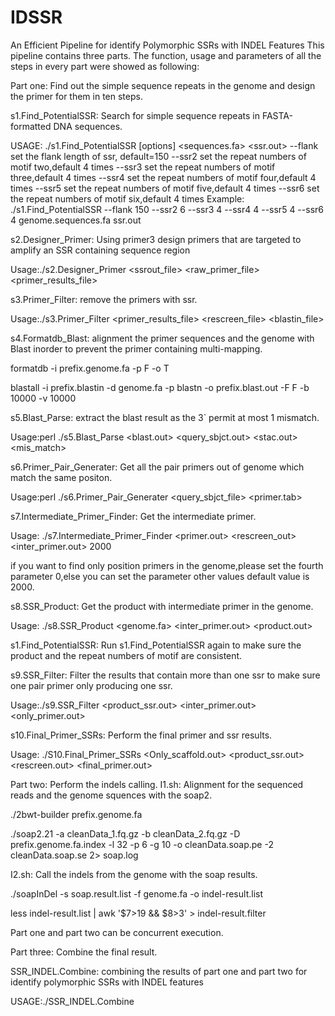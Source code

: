 # IDSSR
An Efficient Pipeline for identify Polymorphic SSRs with INDEL Features
This pipeline contains three parts. The function, usage and parameters of all the steps in every part were showed as following: 

Part one: Find out the simple sequence repeats in the genome and design the primer for them in ten steps.

s1.Find_PotentialSSR: Search for simple sequence repeats in FASTA-formatted DNA sequences.

USAGE: ./s1.Find_PotentialSSR [options] <sequences.fa> <ssr.out>
     --flank    set the flank length of ssr, default=150
     --ssr2	set the repeat numbers of motif two,default 4 times
     --ssr3	set the repeat numbers of motif three,default 4 times
     --ssr4     set the repeat numbers of motif four,default 4 times
     --ssr5     set the repeat numbers of motif five,default 4 times
     --ssr6     set the repeat numbers of motif six,default 4 times
Example:   ./s1.Find_PotentialSSR --flank 150 --ssr2 6 --ssr3 4 --ssr4 4 --ssr5 4 --ssr6 4  genome.sequences.fa ssr.out


s2.Designer_Primer: Using primer3 design primers that are targeted to amplify an SSR containing sequence region

Usage:./s2.Designer_Primer <ssrout_file> <raw_primer_file> <primer_results_file> 

s3.Primer_Filter: remove the primers with ssr.

Usage:./s3.Primer_Filter <primer_results_file> <rescreen_file> <blastin_file>


s4.Formatdb_Blast: alignment the primer sequences and the genome with Blast inorder to prevent the primer containing multi-mapping.

formatdb -i prefix.genome.fa -p F -o T

blastall -i prefix.blastin  -d genome.fa -p blastn -o prefix.blast.out -F F -b 10000 -v 10000

s5.Blast_Parse: extract the blast result as the 3` permit at most 1 mismatch.

Usage:perl ./s5.Blast_Parse <blast.out> <query_sbjct.out> <stac.out> <mis_match> 


s6.Primer_Pair_Generater: Get all the pair primers out of genome which match the same positon.

Usage:perl ./s6.Primer_Pair_Generater <query_sbjct_file> <primer.tab>


s7.Intermediate_Primer_Finder: Get the intermediate primer.

Usage: ./s7.Intermediate_Primer_Finder <primer.out> <rescreen_out> <inter_primer.out> 2000

if you want to find only position primers in the genome,please set the fourth parameter 0,else you can set the parameter other values default value is 2000.


s8.SSR_Product: Get the product with intermediate primer in the genome.

Usage: ./s8.SSR_Product <genome.fa> <inter_primer.out> <product.out>


s1.Find_PotentialSSR: Run s1.Find_PotentialSSR again to make sure the product and the repeat numbers of motif are consistent.


s9.SSR_Filter: Filter the results that contain more than one ssr to make sure one pair primer only producing one ssr.

Usage:./s9.SSR_Filter  <product_ssr.out> <inter_primer.out> <only_primer.out>


s10.Final_Primer_SSRs: Perform the final primer and ssr results.

Usage: ./S10.Final_Primer_SSRs <Only_scaffold.out> <product_ssr.out>  <rescreen.out> <final_primer.out>



Part two: Perform the indels calling.
I1.sh: Alignment for the sequenced reads and the genome squences with the soap2.

./2bwt-builder prefix.genome.fa

./soap2.21 -a cleanData_1.fq.gz -b cleanData_2.fq.gz  -D prefix.genome.fa.index -l 32 -p 6 -g 10 -o cleanData.soap.pe -2 cleanData.soap.se 2> soap.log


I2.sh: Call the indels from the genome with the soap results.

./soapInDel -s soap.result.list  -f genome.fa -o indel-result.list

less indel-result.list  | awk '$7>19  &&  $8>3' > indel-result.filter



Part one and part two can be concurrent execution.


Part three: Combine the final result.

SSR_INDEL.Combine: combining the results of part one and part two for identify polymorphic SSRs with INDEL features

USAGE:./SSR_INDEL.Combine <SSR final result file> <INDEL final result file>
